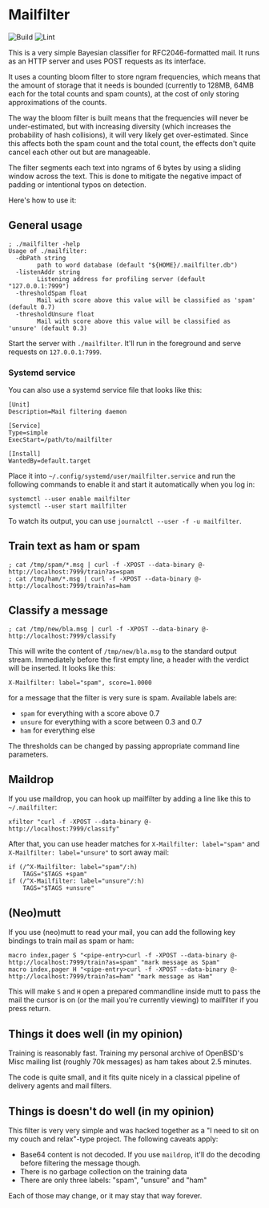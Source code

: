 # Mailfilter
![Build](https://github.com/farhaven/mailfilter/workflows/Build/badge.svg)
![Lint](https://github.com/farhaven/mailfilter/workflows/Lint/badge.svg)

This is a very simple Bayesian classifier for RFC2046-formatted mail. It runs as an HTTP server and uses POST requests as its interface.

It uses a counting bloom filter to store ngram frequencies, which means that the amount of storage that it needs is bounded (currently to 128MB, 64MB each for the total counts and spam counts), at the cost of only storing approximations of the counts.

The way the bloom filter is built means that the frequencies will never be under-estimated, but with increasing diversity (which increases the probability of hash collisions), it will very likely get over-estimated. Since this affects both the spam count and the total count, the effects don't quite cancel each other out but are manageable.

The filter segments each text into ngrams of 6 bytes by using a sliding window across the text. This is done to mitigate the negative impact of padding or intentional typos on detection.

Here's how to use it:

## General usage

```
; ./mailfilter -help
Usage of ./mailfilter:
  -dbPath string
    	path to word database (default "${HOME}/.mailfilter.db")
  -listenAddr string
    	Listening address for profiling server (default "127.0.0.1:7999")
  -thresholdSpam float
    	Mail with score above this value will be classified as 'spam' (default 0.7)
  -thresholdUnsure float
    	Mail with score above this value will be classified as 'unsure' (default 0.3)
```

Start the server with `./mailfilter`. It'll run in the foreground and
serve requests on `127.0.0.1:7999`.

### Systemd service
You can also use a systemd service file that looks like this:

```
[Unit]
Description=Mail filtering daemon

[Service]
Type=simple
ExecStart=/path/to/mailfilter

[Install]
WantedBy=default.target
```

Place it into `~/.config/systemd/user/mailfilter.service` and run the
following commands to enable it and start it automatically when you
log in:

```
systemctl --user enable mailfilter
systemctl --user start mailfilter
```

To watch its output, you can use `journalctl --user -f -u mailfilter`.

## Train text as ham or spam

```
; cat /tmp/spam/*.msg | curl -f -XPOST --data-binary @- http://localhost:7999/train?as=spam
; cat /tmp/ham/*.msg | curl -f -XPOST --data-binary @- http://localhost:7999/train?as=ham
```

## Classify a message

```
; cat /tmp/new/bla.msg | curl -f -XPOST --data-binary @- http://localhost:7999/classify
```

This will write the content of `/tmp/new/bla.msg` to the standard
output stream. Immediately before the first empty line, a header with
the verdict will be inserted. It looks like this:

```
X-Mailfilter: label="spam", score=1.0000
```

for a message that the filter is very sure is spam. Available labels are:

* `spam` for everything with a score above 0.7
* `unsure` for everything with a score between 0.3 and 0.7
* `ham` for everything else

The thresholds can be changed by passing appropriate command line parameters.

## Maildrop
If you use maildrop, you can hook up mailfilter by adding a line like this to `~/.mailfilter`:

```
xfilter "curl -f -XPOST --data-binary @- http://localhost:7999/classify"
```

After that, you can use header matches for `X-Mailfilter: label="spam"`
and `X-Mailfilter: label="unsure"` to sort away mail:

```
if (/^X-Mailfilter: label="spam"/:h)
	TAGS="$TAGS +spam"
if (/^X-Mailfilter: label="unsure"/:h)
	TAGS="$TAGS +unsure"
```

## (Neo)mutt
If you use (neo)mutt to read your mail, you can add the following key
bindings to train mail as spam or ham:

```
macro index,pager S "<pipe-entry>curl -f -XPOST --data-binary @- http://localhost:7999/train?as=spam" "mark message as Spam"
macro index,pager H "<pipe-entry>curl -f -XPOST --data-binary @- http://localhost:7999/train?as=ham" "mark message as Ham"
```

This will make `S` and `H` open a prepared commandline inside mutt to
pass the mail the cursor is on (or the mail you're currently viewing)
to mailfilter if you press return.

## Things it does well (in my opinion)
Training is reasonably fast. Training my personal archive of OpenBSD's
Misc mailing list (roughly 70k messages) as ham takes about 2.5
minutes.

The code is quite small, and it fits quite nicely in a classical pipeline
of delivery agents and mail filters.

## Things is doesn't do well (in my opinion)
This filter is very very simple and was hacked together as a "I need to
sit on my couch and relax"-type project. The following caveats apply:

* Base64 content is not decoded. If you use `maildrop`, it'll do the decoding before filtering the message though.
* There is no garbage collection on the training data
* There are only three labels: "spam", "unsure" and "ham"

Each of those may change, or it may stay that way forever.